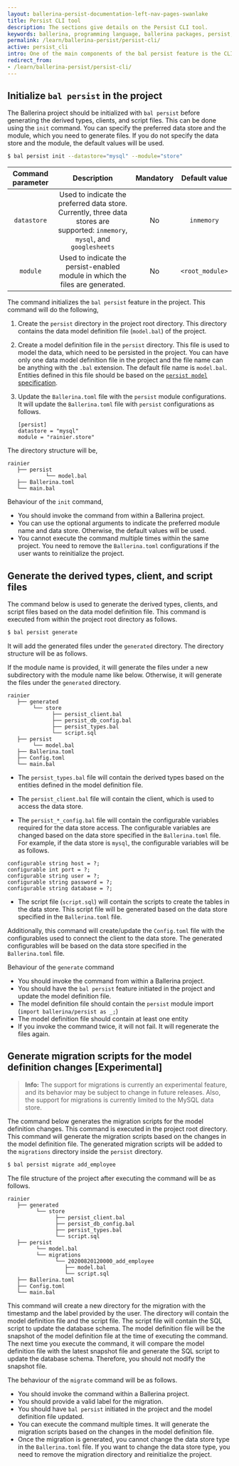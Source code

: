 ```yaml
---
layout: ballerina-persist-documentation-left-nav-pages-swanlake
title: Persist CLI tool
description: The sections give details on the Persist CLI tool.
keywords: ballerina, programming language, ballerina packages, persist, persist cli tool, persist init, persist generate, persist migrate
permalink: /learn/ballerina-persist/persist-cli/
active: persist_cli
intro: One of the main components of the bal persist feature is the CLI tool. This tool is used to initialize the project with the bal persist command and generate the required files.
redirect_from:
- /learn/ballerina-persist/persist-cli/
---
```


## Initialize `bal persist` in the project

The Ballerina project should be initialized with `bal persist` before generating the derived types, clients, and script files. This can be done using the `init` command. You can specify the preferred data store and the module, which you need to generate files. If you do not specify the data store and the module, the default values will be used.

```bash
$ bal persist init --datastore="mysql" --module="store"
```

| Command parameter  |                                                     Description                                                      | Mandatory  |       Default value        |
|:------------------:|:--------------------------------------------------------------------------------------------------------------------:|:----------:|:--------------------------:|
|     `datastore`      | Used to indicate the preferred data store. Currently, three data stores are supported: `inmemory`, `mysql`, and `googlesheets` |     No     |          `inmemory`          |
|       `module`       |                    Used to indicate the persist-enabled module in which the files are generated.                     |     No     |       `<root_module>`        |


The command initializes the `bal persist` feature in the project. This command will do the following,

1. Create the `persist` directory in the project root directory.
   This directory contains the data model definition file (`model.bal`) of the project.
   
2. Create a model definition file in the `persist` directory.
   This file is used to model the data, which need to be persisted in the project. You can have only one data model definition file in the project and the file name can be anything with the `.bal` extension. The default file name is `model.bal`. Entities defined in this file should be based on the [`persist model` specification](/learn/persist-model).

3. Update the `Ballerina.toml` file with the `persist` module configurations.
   It will update the `Ballerina.toml` file with `persist` configurations as follows.
    ```ballerina
    [persist]
    datastore = "mysql"
    module = "rainier.store"
   ```

The directory structure will be,
```
rainier
   ├── persist
            └── model.bal
   ├── Ballerina.toml
   └── main.bal
```

Behaviour of the `init` command,
- You should invoke the command from within a Ballerina project.
- You can use the optional arguments to indicate the preferred module name and data store. Otherwise, the default values will be used.
- You cannot execute the command multiple times within the same project. You need to remove the `Ballerina.toml` configurations if the user wants to reinitialize the project.

## Generate the derived types, client, and script files

The command below is used to generate the derived types, clients, and script files based on the data model definition file. This command is executed from within the project root directory as follows.

```bash
$ bal persist generate
```

It will add the generated files under the `generated` directory. The directory structure will be as follows.

If the module name is provided, it will generate the files under a new subdirectory with the module name like below. Otherwise, it will generate the files under the `generated` directory.

```
rainier
   ├── generated
        └── store
              ├── persist_client.bal
              ├── persist_db_config.bal
              ├── persist_types.bal
              └── script.sql
   ├── persist
        └── model.bal
   ├── Ballerina.toml
   ├── Config.toml
   └── main.bal
```

* The `persist_types.bal` file will contain the derived types based on the entities defined in the model definition file. 

* The `persist_client.bal` file will contain the client, which is used to access the data store.

* The `persist_*_config.bal` file will contain the configurable variables required for the data store access. The configurable variables are changed based on the data store specified in the `Ballerina.toml` file. For example, if the data store is `mysql`, the configurable variables will be as follows.

```ballerina
configurable string host = ?;
configurable int port = ?;
configurable string user = ?;
configurable string password = ?;
configurable string database = ?;
```

* The script file (`script.sql`) will contain the scripts to create the tables in the data store. This script file will be generated based on the data store specified in the `Ballerina.toml` file.

Additionally, this command will create/update the `Config.toml` file with the configurables used to connect the client to the data store. The generated configurables will be based on the data store specified in the `Ballerina.toml` file.

Behaviour of the `generate` command
- You should invoke the command from within a Ballerina project.
- You should have the `bal persist` feature initiated in the project and update the model definition file.
- The model definition file should contain the `persist` module import (`import ballerina/persist as _;`)
- The model definition file should contain at least one entity
- If you invoke the command twice, it will not fail. It will regenerate the files again.

## Generate migration scripts for the model definition changes [Experimental]

>**Info:** The support for migrations is currently an experimental feature, and its behavior may be subject to change in future releases. Also, the support for migrations is currently limited to the MySQL data store.

The command below generates the migration scripts for the model definition changes. This command is executed in the project root directory. This command will generate the migration scripts based on the changes in the model definition file. The generated migration scripts will be added to the `migrations` directory inside the `persist` directory.

```bash
$ bal persist migrate add_employee
```

The file structure of the project after executing the command will be as follows.

```
rainier
   ├── generated
         └── store
               ├── persist_client.bal
               ├── persist_db_config.bal
               ├── persist_types.bal
               └── script.sql
   ├── persist
         └── model.bal
         └── migrations
               └── 20200820120000_add_employee
                  ├── model.bal
                  └── script.sql     
   ├── Ballerina.toml
   ├── Config.toml
   └── main.bal
```

This command will create a new directory for the migration with the timestamp and the label provided by the user. The directory will contain the model definition file and the script file. The script file will contain the SQL script to update the database schema. The model definition file will be the snapshot of the model definition file at the time of executing the command. The next time you execute the command, it will compare the model definition file with the latest snapshot file and generate the SQL script to update the database schema. Therefore, you should not modify the snapshot file.

The behaviour of the `migrate` command will be as follows.
- You should invoke the command within a Ballerina project.
- You should provide a valid label for the migration.
- You should have `bal persist` initiated in the project and the model definition file updated.
- You can execute the command multiple times. It will generate the migration scripts based on the changes in the model definition file.
- Once the migration is generated, you cannot change the data store type in the `Ballerina.toml` file. If you want to change the data store type, you need to remove the migration directory and reinitialize the project.

